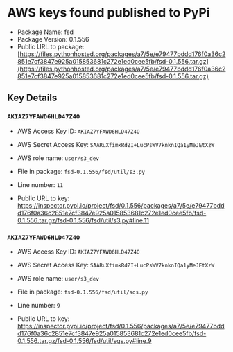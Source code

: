 # AWS keys found published to PyPi

* Package Name: fsd
* Package Version: 0.1.556
* Public URL to package: [https://files.pythonhosted.org/packages/a7/5e/e79477bddd176f0a36c2851e7cf3847e925a015853681c272e1ed0cee5fb/fsd-0.1.556.tar.gz](https://files.pythonhosted.org/packages/a7/5e/e79477bddd176f0a36c2851e7cf3847e925a015853681c272e1ed0cee5fb/fsd-0.1.556.tar.gz)

## Key Details

### `AKIAZ7YFAWD6HLD47Z4O`

* AWS Access Key ID: `AKIAZ7YFAWD6HLD47Z4O`
* AWS Secret Access Key: `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` 
* AWS role name: `user/s3_dev`
* File in package: `fsd-0.1.556/fsd/util/s3.py`
* Line number: `11`

* Public URL to key: https://inspector.pypi.io/project/fsd/0.1.556/packages/a7/5e/e79477bddd176f0a36c2851e7cf3847e925a015853681c272e1ed0cee5fb/fsd-0.1.556.tar.gz/fsd-0.1.556/fsd/util/s3.py#line.11



### `AKIAZ7YFAWD6HLD47Z4O`

* AWS Access Key ID: `AKIAZ7YFAWD6HLD47Z4O`
* AWS Secret Access Key: `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` 
* AWS role name: `user/s3_dev`
* File in package: `fsd-0.1.556/fsd/util/sqs.py`
* Line number: `9`

* Public URL to key: https://inspector.pypi.io/project/fsd/0.1.556/packages/a7/5e/e79477bddd176f0a36c2851e7cf3847e925a015853681c272e1ed0cee5fb/fsd-0.1.556.tar.gz/fsd-0.1.556/fsd/util/sqs.py#line.9


